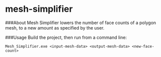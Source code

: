 mesh-simplifier
===============

###About
Mesh Simplifier lowers the number of face counts of a polygon mesh, to a new amount as specified by the user.

###Usage
Build the project, then run from a command line:
~~~
Mesh_Simplifier.exe <input-mesh-data> <output-mesh-data> <new-face-count>
~~~
